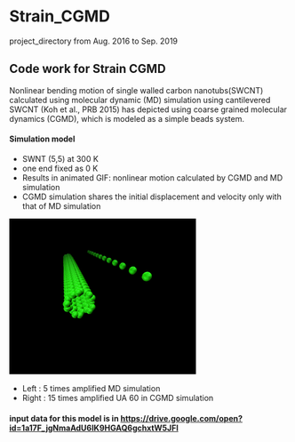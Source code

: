 # Strain_CGMD
project_directory from Aug. 2016 to Sep. 2019

## Code work for Strain CGMD
  Nonlinear bending motion of single walled carbon nanotubs(SWCNT) calculated using molecular dynamic (MD) simulation using cantilevered SWCNT (Koh et al., PRB 2015) has depicted using coarse grained molecular dynamics (CGMD), which is modeled as a simple beads system.
  
  
#### Simulation model
- SWNT (5,5) at 300 K
- one end fixed as 0 K
- Results in animated GIF: nonlinear motion calculated by CGMD and MD simulation
- CGMD simulation shares the initial displacement and velocity only with that of MD simulation

![SegmentLocal](Short_version.gif "segment")

- Left : 5 times amplified MD simulation 
- Right : 15 times amplified UA 60 in CGMD simulation


#### input data for this model is in https://drive.google.com/open?id=1a17F_jgNmaAdU6IK9HGAQ6gchxtW5JFl


